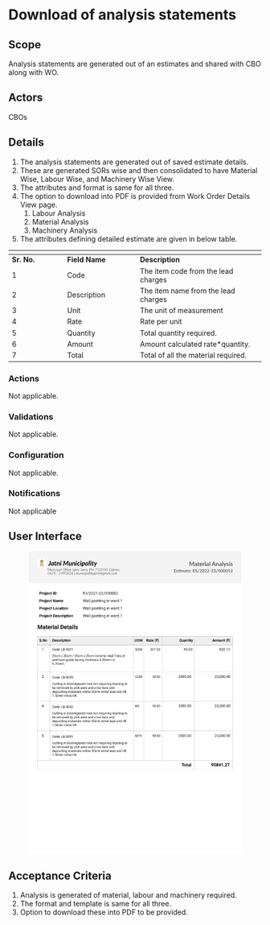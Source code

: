 # Download of analysis statements

## Scope&#x20;

Analysis statements are generated out of an estimates and shared with CBO along with WO.&#x20;

## Actors&#x20;

CBOs&#x20;

## Details

1. The analysis statements are generated out of saved estimate details.
2. These are generated SORs wise and then consolidated to have Material Wise, Labour Wise, and Machinery Wise View.
3. The attributes and format is same for all three.
4. The option to download into PDF is provided from Work Order Details View page.
   1. Labour Analysis
   2. Material Analysis
   3. Machinery Analysis
5. The attributes defining detailed estimate are given in below table.&#x20;

<table data-header-hidden><thead><tr><th width="96"></th><th width="131"></th><th></th></tr></thead><tbody><tr><td><strong>Sr. No.</strong></td><td><strong>Field Name</strong></td><td><strong>Description</strong></td></tr><tr><td>1</td><td>Code</td><td>The item code from the lead charges</td></tr><tr><td>2</td><td>Description</td><td>The item name from the lead charges</td></tr><tr><td>3</td><td>Unit</td><td>The unit of measurement</td></tr><tr><td>4</td><td>Rate</td><td>Rate per unit</td></tr><tr><td>5</td><td>Quantity</td><td>Total quantity required.</td></tr><tr><td>6</td><td>Amount</td><td>Amount calculated rate*quantity.</td></tr><tr><td>7</td><td>Total</td><td>Total of all the material required.</td></tr></tbody></table>

&#x20;

### Actions&#x20;

Not applicable.&#x20;

### Validations&#x20;

Not applicable.&#x20;

### Configuration&#x20;

Not applicable.&#x20;

### Notifications&#x20;

Not applicable&#x20;

## User Interface&#x20;

<figure><img src="../../../../../../.gitbook/assets/Analysis Statements PDF.png" alt=""><figcaption></figcaption></figure>

## Acceptance Criteria

1. Analysis is generated of material, labour and machinery required.
2. The format and template is same for all three.
3. Option to download these into PDF to be provided.
